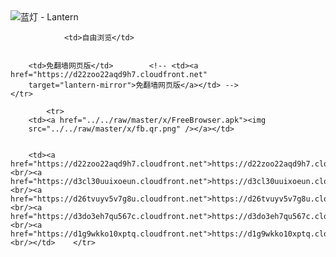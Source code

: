 

<img src="../../raw/master/x/8e0a2b81.c82003be.LanternYellow2.png" alt="蓝灯 - Lantern"/>
<table>
    <tr>
                
                <td>自由浏览</td>
        
        
        <td>免翻墙网页版</td>        <!-- <td><a href="https://d22zoo22aqd9h7.cloudfront.net"
        target="lantern-mirror">免翻墙网页版</a></td> -->
    </tr>
    
            <tr>
        <td><a href="../../raw/master/x/FreeBrowser.apk"><img
        src="../../raw/master/x/fb.qr.png" /></a></td>

        
        <td><a href="https://d22zoo22aqd9h7.cloudfront.net">https://d22zoo22aqd9h7.cloudfront.net</a><br/><a href="https://d3cl30uuixoeun.cloudfront.net">https://d3cl30uuixoeun.cloudfront.net</a><br/><a href="https://d26tvuyv5v7g8u.cloudfront.net">https://d26tvuyv5v7g8u.cloudfront.net</a><br/><a href="https://d3do3eh7qu567c.cloudfront.net">https://d3do3eh7qu567c.cloudfront.net</a><br/><a href="https://d1g9wkko10xptq.cloudfront.net">https://d1g9wkko10xptq.cloudfront.net</a><br/></td>    </tr>
</table>
